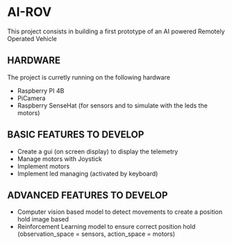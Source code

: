 # AI-ROV

This project consists in building a first prototype of an AI powered Remotely Operated Vehicle 


## HARDWARE 

The project is curretly running on the following hardware 

- Raspberry PI 4B
- PiCamera
- Raspberry SenseHat (for sensors and to simulate with the leds the motors)



## BASIC FEATURES TO DEVELOP

- Create a gui (on screen display) to display the telemetry 
- Manage motors with Joystick
- Implement motors 
- Implement led managing (activated by keyboard)


## ADVANCED FEATURES TO DEVELOP

- Computer vision based model to detect movements to create a position hold image based
- Reinforcement Learning model to ensure correct position hold (observation_space = sensors, action_space = motors)